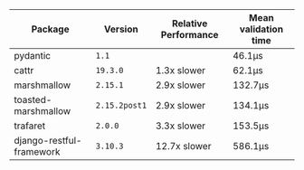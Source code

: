 [//]: <> (Generated with benchmarks/run.py, DO NOT EDIT THIS FILE DIRECTLY, instead run `SAVE=1 python ./run.py`.)

Package | Version | Relative Performance | Mean validation time
--- | --- | --- | ---
pydantic | `1.1` |  | 46.1μs
cattr | `19.3.0` | 1.3x slower | 62.1μs
marshmallow | `2.15.1` | 2.9x slower | 132.7μs
toasted-marshmallow | `2.15.2post1` | 2.9x slower | 134.1μs
trafaret | `2.0.0` | 3.3x slower | 153.5μs
django-restful-framework | `3.10.3` | 12.7x slower | 586.1μs
